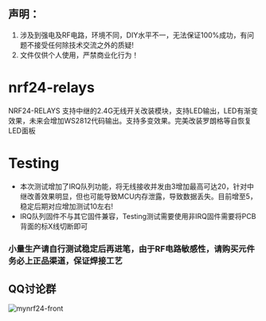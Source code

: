 ## 声明：
1. 涉及到强电及RF电路，环境不同，DIY水平不一，无法保证100%成功，有问题不接受任何除技术交流之外的质疑!
2. 文件仅供个人使用，严禁商业化行为！

# nrf24-relays
NRF24-RELAYS 支持中继的2.4G无线开关改装模块，支持LED输出，LED有渐变效果，未来会增加WS2812代码输出。支持多变效果。完美改装罗朗格等自恢复LED面板

# Testing
- 本次测试增加了IRQ队列功能，将无线接收并发由3增加最高可达20，针对中继改善效果明显，但也可能导致MCU内存泄露，导致数据丢失。目前增至5，稳定后期对应增加测试10左右!
- IRQ队列固件不与其它固件兼容，Testing测试需要使用非IRQ固件需要将PCB背面的标X线切断即可

### 小量生产请自行测试稳定后再进笔，由于RF电路敏感性，请购买元件务必上正品渠道，保证焊接工艺

## QQ讨论群

![mynrf24-front](https://github.com/huexpub/MYNRF24/blob/master/doc/Mysenso-QQ.png)
